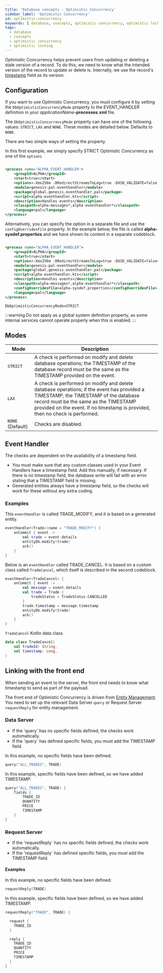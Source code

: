 ```yaml
---
title: 'Database concepts - Optimistic Concurrency'
sidebar_label: 'Optimistic Concurrency'
id: optimistic-concurrency
keywords: [ database, concepts, optimistic concurrency, optimistic locking ]
tags:
  - database
  - concepts
  - optimistic concurrency
  - optimistic locking
---
```


Optimistic Concurrency helps prevent users from updating or deleting a stale version of a record. To do this, we need to know what the intended version of the record to update or delete is. Internally, we use the record's [timestamp](../../fields-tables-views/timestamps) field as its version.

## Configuration

If you want to use Optimistic Concurrency, you must configure it by setting the `DbOptimisticConcurrencyMode` property to the EVENT_HANDLER definition in your  _applicationName_**-processes.xml** file.

The `DbOptimisticConcurrencyMode` property can have one of the following values: `STRICT`, `LAX` and `NONE`. These modes are detailed below. Defaults to `NONE`.

There are two simple ways of setting the property.

In this first example, we simply specify STRICT Optimistic Concurrency as one of the `options`

```xml title="alpha-processes.xml"

<process name="ALPHA_EVENT_HANDLER">
    <groupId>ALPHA</groupId>
    <start>true</start>
    <options>-Xmx256m -DRedirectStreamsToLog=true -DXSD_VALIDATE=false -DDbOptimisticConcurrencyMode=STRICT</options>
    <module>genesis-pal-eventhandler</module>
    <package>global.genesis.eventhandler.pal</package>
    <script>alpha-eventhandler.kts</script>
    <description>Handles events</description>
    <classpath>alpha-messages*,alpha-eventhandler*</classpath>
    <language>pal</language>
</process>
```
Alternatively, you can specify the option in a separate file and use the `configOverridesFile` property. In the example below, the file is called **alpha-sysdef.properties** and we have shown its content in a separate codeblock. 

```xml title="alpha-processes.xml"

<process name="ALPHA_EVENT_HANDLER">
    <groupId>ALPHA</groupId>
    <start>true</start>
    <options>-Xmx256m -DRedirectStreamsToLog=true -DXSD_VALIDATE=false</options>
    <module>genesis-pal-eventhandler</module>
    <package>global.genesis.eventhandler.pal</package>
    <script>alpha-eventhandler.kts</script>
    <description>Handles events</description>
    <classpath>alpha-messages*,alpha-eventhandler*</classpath>
    <configOverridesFile>alpha-sysdef.properties</configOverridesFile>
    <language>pal</language>
</process>
```

```properties title="alpha-sysdef.properties"
DbOptimisticConcurrencyMode=STRICT
```

:::warning
Do not apply as a global system definition property, as some internal services cannot operate properly when this is enabled.
:::

## Modes

| Mode             | Description                                                                                                                                                                                                                                                |
|------------------|------------------------------------------------------------------------------------------------------------------------------------------------------------------------------------------------------------------------------------------------------------|
| `STRICT`         | A check is performed on modify and delete database operations; the TIMESTAMP of the database record must be the same as the TIMESTAMP provided on the event.                                                                                                |
| `LAX`            | A check is performed on modify and delete database operations; if the event has provided a TIMESTAMP, the TIMESTAMP of the database record must be the same as the TIMESTAMP provided on the event. If no timestamp is provided, then no check is performed. |
| `NONE` (Default) | Checks are disabled.           |

## Event Handler

The checks are dependent on the availability of a timestamp field. 

- You must make sure that any custom classes used in your Event Handlers have a timestamp field. Add this manually, if necessary. If there is no timestamp field, the database write will fail with an error stating that a TIMESTAMP field is missing.
- Generated entities always have a timestamp field, so the checks will work for these without any extra coding.

### Examples

This `eventHandler` is called TRADE_MODIFY, and it is based on a generated entity.

```kotlin title="trade-eventhandler.kts"
eventHandler<Trade>(name = "TRADE_MODIFY") {
    onCommit { event ->
        val trade = event.details
        entityDb.modify(trade)
        ack()
    }
}
```

Below is an `eventHandler` called TRADE_CANCEL. It is based on a custom class called `TradeCancel`, which itself is described in the second codeblock. 

```kotlin title="trade-eventhandler.kts"
eventHandler<TradeCancel> {
    onCommit { event ->
        val message = event.details
        val trade = Trade {
            tradeStatus = TradeStatus.CANCELLED
        }
        trade.timestamp = message.timestamp
        entityDb.modify(trade)
        ack()
    }
}
```

`TradeCancel` Kotlin data class

```kotlin title="TradeCancel.kt"
data class TradeCancel(
    val tradeId: String,
    val timestamp: Long,
)
```

## Linking with the front end

When sending an event to the server, the front end needs to know what timestamp to send as part of the payload.

The front end of Optimistic Concurrency is driven from [Entity Management](../../../web/micro-front-ends/foundation-entity-management). You need to set up the relevant
Data Server `query` or Request Server `requestReply` for entity management.

### Data Server

- If the 'query` has no specific fields defined, the checks work automatically.
- If the 'query` has defined specific fields, you must add the TIMESTAMP field.

In this example, no specific fields have been defined:

```kotlin title="trade-dataserver.kts"
query("ALL_TRADES", TRADE)
```

In this example, specific fields have been defined, so we have added TIMESTAMP:

```kotlin title="trade-dataserver.kts"
query("ALL_TRADES", TRADE) {
    fields {
        TRADE_ID
        QUANTITY
        PRICE
        TIMESTAMP
    }
}
```

### Request Server

- If the 'requestReply` has no specific fields defined, the checks work automatically.
- If the 'requestReply` has defined specific fields, you must add the TIMESTAMP field.

#### Examples

In this example, no specific fields have been defined:

```kotlin title = trade-reqrep.kts
requestReply(TRADE)
```

In this example, specific fields have been defined, so we have added TIMESTAMP:

```kotlin title = trade-reqrep.kts
requestReply("TRADE", TRADE) {

  request {
    TRADE_ID
  }

  reply {
    TRADE_ID
    QUANTITY
    PRICE
    TIMESTAMP
  }
}
```

